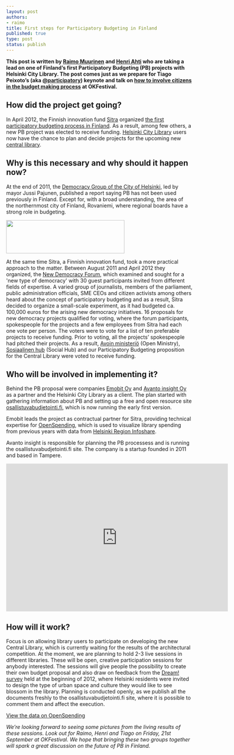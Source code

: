 ```yaml
---
layout: post
authors:
- raimo
title: First steps for Participatory Budgeting in Finland
published: true
type: post
status: publish
---
```


**This post is written by [Raimo Muurinen](https://twitter.com/ra__mu) and [Henri Ahti](https://twitter.com/HenriAhti) who are taking a lead on one of Finland’s first Participatory Budgeting (PB) projects with Helsinki City Library. The post comes just as we prepare for Tiago Peixoto’s (aka [@participatory](https://twitter.com/participatory)) keynote and talk on [how to involve citizens in the budget making process](http://okfestival.org/participatory-budgeting/) at OKFestival.**

## How did the project get going? 

In April 2012, the Finnish innovation fund [Sitra](http://www.sitra.fi/en) organized [the first participatory budgeting process in Finland](http://www.sitra.fi/artikkelit/2012/osallistuva-budjetointi). As a result, among few others, a new PB project was elected to receive funding. [Helsinki City Library](http://www.lib.hel.fi/en-GB/) users now have the chance to plan and decide projects for the upcoming new [central library](http://keskustakirjasto.fi/en/).

## Why is this necessary and why should it happen now?

At the end of 2011, the [Democracy Group of the City of Helsinki](http://demokratia.hel.fi/english), led by mayor Jussi Pajunen, published a report saying PB has not been used previously in Finland. Except for, with a broad understanding, the area of the northernmost city of Finland, Rovaniemi, where regional boards have a strong role in budgeting.

<img alt="" src="http://farm9.staticflickr.com/8038/7992581440_b0f417be88_n.jpg" title="OsallistuvaBudjetointi" class="pull-left" style="margin-right: 1em" width="320" height="90" />


At the same time Sitra, a Finnish innovation fund, took a more practical approach to the matter. Between August 2011 and April 2012 they organized, the [New Democracy Forum](http://www.sitra.fi/en/new-democracy), which examined and sought for a 'new type of democracy' with 30 guest participants invited from different fields of expertise. A varied group of journalists, members of the parliament, public administration officials, SME CEOs and citizen activists among others heard about the concept of participatory budgeting and as a result, Sitra decided to organize a small-scale experiment, as it had budgeted ca. 100,000 euros for the arising new democracy initiatives. 16 proposals for new democracy projects qualified for voting, where the forum participants, spokespeople for the projects and a few employees from Sitra had each one vote per person. The voters were to vote for a list of ten preferable projects to receive funding. Prior to voting, all the projects’ spokespeople had pitched their projects. As a result, [Avoin ministeriö](http://www.avoinministerio.fi/) (Open Ministry), [Sosiaalinen hub](http://sosiaalinenhub.wordpress.com/) (Social Hub) and our Participatory Budgeting proposition for the Central Library were voted to receive funding.

## Who will be involved in implementing it?

Behind the PB proposal were companies [Emobit Oy](http://emobit.fi/en) and [Avanto insight Oy](http://avanto.in/) as a partner and the Helsinki City Library as a client. The plan started with gathering information about PB and setting up a free and open resource site [osallistuvabudjetointi.fi](http://osallistuvabudjetointi.fi/), which is now running the early first version.

Emobit leads the project as contractual partner for Sitra, providing technical expertise for [OpenSpending](http://openspending.org/), which is used to visualize library spending from previous years with data from [Helsinki Region Infoshare](http://www.hri.fi/en/).

Avanto insight is responsible for planning the PB processess and is running the osallistuvabudjetointi.fi site. The company is a startup founded in 2011 and based in Tampere.

<iframe width='600' height='400' src='http://openspending.org/helsinki_city_library_2009_2011_1/embed?widget=treemap&state=%7B%22drilldown%22%3A%22kustannuspaikka%22%2C%22year%22%3A%222011%22%2C%22cuts%22%3A%7B%7D%7D&width=600&height=400' frameborder='0'></iframe>

## How will it work?

Focus is on allowing library users to participate on developing the new Central Library, which is currently waiting for the results of the architectural competition. At the moment, we are planning to hold 2-3 live sessions in different libraries. These will be open, creative participation sessions for anybody interested. The sessions will give people the possibility to create their own budget proposal and also draw on feedback from the [Dream! survey](http://keskustakirjasto.fi/en/2012/06/07/dream-the-central-library-to-reality-weekend-at-the-pavilion-16-17-june/) held at the beginning of 2012, where Helsinki residents were invited to design the type of urban space and culture they would like to see blossom in the library. Planning is conducted openly, as we publish all the documents freshly to the osallistuvabudjetointi.fi site, where it is possible to comment them and affect the execution.

[View the data on OpenSpending](http://openspending.org/helsinki_city_library_2009_2011_1)

*We’re looking forward to seeing some pictures from the living results of these sessions. Look out for Raimo, Henri and Tiago on Friday, 21st September at OKFestival. We hope that bringing these two groups together will spark a great discussion on the future of PB in Finland.* 
